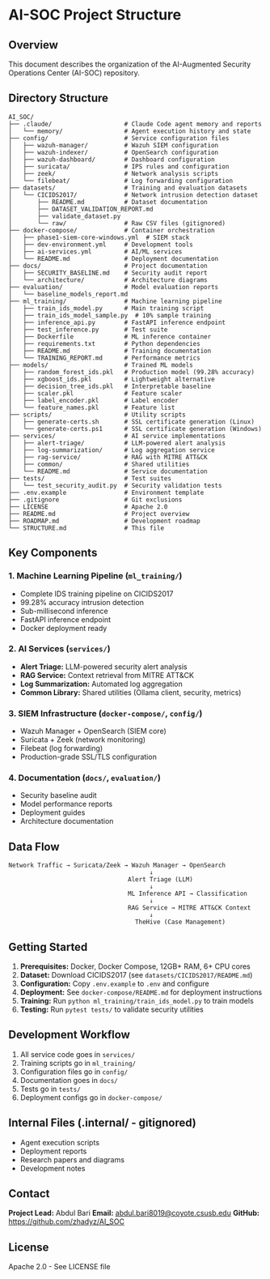 # AI-SOC Project Structure

## Overview
This document describes the organization of the AI-Augmented Security Operations Center (AI-SOC) repository.

## Directory Structure

```
AI_SOC/
├── .claude/                    # Claude Code agent memory and reports
│   └── memory/                 # Agent execution history and state
├── config/                     # Service configuration files
│   ├── wazuh-manager/          # Wazuh SIEM configuration
│   ├── wazuh-indexer/          # OpenSearch configuration
│   ├── wazuh-dashboard/        # Dashboard configuration
│   ├── suricata/               # IPS rules and configuration
│   ├── zeek/                   # Network analysis scripts
│   └── filebeat/               # Log forwarding configuration
├── datasets/                   # Training and evaluation datasets
│   └── CICIDS2017/             # Network intrusion detection dataset
│       ├── README.md           # Dataset documentation
│       ├── DATASET_VALIDATION_REPORT.md
│       ├── validate_dataset.py
│       └── raw/                # Raw CSV files (gitignored)
├── docker-compose/             # Container orchestration
│   ├── phase1-siem-core-windows.yml  # SIEM stack
│   ├── dev-environment.yml     # Development tools
│   ├── ai-services.yml         # AI/ML services
│   └── README.md               # Deployment documentation
├── docs/                       # Project documentation
│   ├── SECURITY_BASELINE.md    # Security audit report
│   └── architecture/           # Architecture diagrams
├── evaluation/                 # Model evaluation reports
│   └── baseline_models_report.md
├── ml_training/                # Machine learning pipeline
│   ├── train_ids_model.py      # Main training script
│   ├── train_ids_model_sample.py  # 10% sample training
│   ├── inference_api.py        # FastAPI inference endpoint
│   ├── test_inference.py       # Test suite
│   ├── Dockerfile              # ML inference container
│   ├── requirements.txt        # Python dependencies
│   ├── README.md               # Training documentation
│   └── TRAINING_REPORT.md      # Performance metrics
├── models/                     # Trained ML models
│   ├── random_forest_ids.pkl   # Production model (99.28% accuracy)
│   ├── xgboost_ids.pkl         # Lightweight alternative
│   ├── decision_tree_ids.pkl   # Interpretable baseline
│   ├── scaler.pkl              # Feature scaler
│   ├── label_encoder.pkl       # Label encoder
│   └── feature_names.pkl       # Feature list
├── scripts/                    # Utility scripts
│   ├── generate-certs.sh       # SSL certificate generation (Linux)
│   └── generate-certs.ps1      # SSL certificate generation (Windows)
├── services/                   # AI service implementations
│   ├── alert-triage/           # LLM-powered alert analysis
│   ├── log-summarization/      # Log aggregation service
│   ├── rag-service/            # RAG with MITRE ATT&CK
│   ├── common/                 # Shared utilities
│   └── README.md               # Service documentation
├── tests/                      # Test suites
│   └── test_security_audit.py  # Security validation tests
├── .env.example                # Environment template
├── .gitignore                  # Git exclusions
├── LICENSE                     # Apache 2.0
├── README.md                   # Project overview
├── ROADMAP.md                  # Development roadmap
└── STRUCTURE.md                # This file
```

## Key Components

### 1. **Machine Learning Pipeline** (`ml_training/`)
- Complete IDS training pipeline on CICIDS2017
- 99.28% accuracy intrusion detection
- Sub-millisecond inference
- FastAPI inference endpoint
- Docker deployment ready

### 2. **AI Services** (`services/`)
- **Alert Triage:** LLM-powered security alert analysis
- **RAG Service:** Context retrieval from MITRE ATT&CK
- **Log Summarization:** Automated log aggregation
- **Common Library:** Shared utilities (Ollama client, security, metrics)

### 3. **SIEM Infrastructure** (`docker-compose/`, `config/`)
- Wazuh Manager + OpenSearch (SIEM core)
- Suricata + Zeek (network monitoring)
- Filebeat (log forwarding)
- Production-grade SSL/TLS configuration

### 4. **Documentation** (`docs/`, `evaluation/`)
- Security baseline audit
- Model performance reports
- Deployment guides
- Architecture documentation

## Data Flow

```
Network Traffic → Suricata/Zeek → Wazuh Manager → OpenSearch
                                       ↓
                                 Alert Triage (LLM)
                                       ↓
                                 ML Inference API → Classification
                                       ↓
                                 RAG Service → MITRE ATT&CK Context
                                       ↓
                                   TheHive (Case Management)
```

## Getting Started

1. **Prerequisites:** Docker, Docker Compose, 12GB+ RAM, 6+ CPU cores
2. **Dataset:** Download CICIDS2017 (see `datasets/CICIDS2017/README.md`)
3. **Configuration:** Copy `.env.example` to `.env` and configure
4. **Deployment:** See `docker-compose/README.md` for deployment instructions
5. **Training:** Run `python ml_training/train_ids_model.py` to train models
6. **Testing:** Run `pytest tests/` to validate security utilities

## Development Workflow

1. All service code goes in `services/`
2. Training scripts go in `ml_training/`
3. Configuration files go in `config/`
4. Documentation goes in `docs/`
5. Tests go in `tests/`
6. Deployment configs go in `docker-compose/`

## Internal Files (.internal/ - gitignored)
- Agent execution scripts
- Deployment reports
- Research papers and diagrams
- Development notes

## Contact

**Project Lead:** Abdul Bari
**Email:** abdul.bari8019@coyote.csusb.edu
**GitHub:** https://github.com/zhadyz/AI_SOC

## License

Apache 2.0 - See LICENSE file
